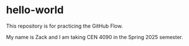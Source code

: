 # hello-world
This repository is for practicing the GitHub Flow.

My name is Zack and I am taking CEN 4090 in the Spring 2025 semester.